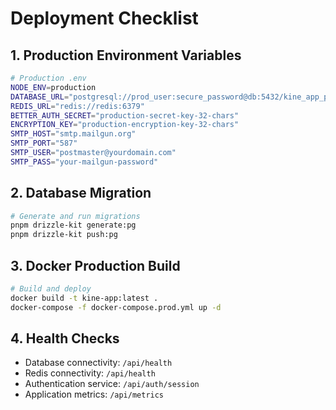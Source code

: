 # Deployment Checklist

## 1. Production Environment Variables
```bash
# Production .env
NODE_ENV=production
DATABASE_URL="postgresql://prod_user:secure_password@db:5432/kine_app_prod"
REDIS_URL="redis://redis:6379"
BETTER_AUTH_SECRET="production-secret-key-32-chars"
ENCRYPTION_KEY="production-encryption-key-32-chars"
SMTP_HOST="smtp.mailgun.org"
SMTP_PORT="587"
SMTP_USER="postmaster@yourdomain.com"
SMTP_PASS="your-mailgun-password"
```

## 2. Database Migration
```bash
# Generate and run migrations
pnpm drizzle-kit generate:pg
pnpm drizzle-kit push:pg
```

## 3. Docker Production Build
```bash
# Build and deploy
docker build -t kine-app:latest .
docker-compose -f docker-compose.prod.yml up -d
```

## 4. Health Checks
- Database connectivity: `/api/health`
- Redis connectivity: `/api/health`
- Authentication service: `/api/auth/session`
- Application metrics: `/api/metrics`
